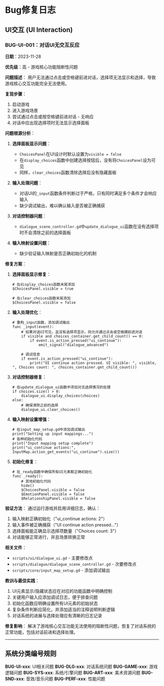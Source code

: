 # Bug修复日志

## UI交互 (UI Interaction)

### BUG-UI-001：对话UI无交互反应
**日期**：2023-11-28

**优先级**：高 - 游戏核心功能阻断性问题

**问题描述**：
用户无法通过点击或空格键前进对话，选择项无法显示和选择，导致游戏核心交互功能完全无法使用。

**复现步骤**：
1. 启动游戏
2. 进入游戏场景
3. 尝试通过点击或按空格键前进对话 - 无响应
4. 对话中应出现选择项时无法显示选择面板

**问题根源分析**：
1. **选择面板显示问题**：
   - `ChoicesPanel`在UI设计时默认设置为`visible = false`
   - 在`display_choices`函数中创建选择按钮后，没有将`ChoicesPanel`设为可见
   - 同样，`clear_choices`函数清除选择后没有隐藏面板

2. **输入处理问题**：
   - 对话UI的`_input`函数条件判断过于严格，只有同时满足多个条件才会响应输入
   - 缺少调试输出，难以确认输入是否被正确捕获

3. **对话控制器问题**：
   - `dialogue_scene_controller.gd`中`update_dialogue_ui`函数在没有选择项时不会清除之前的选择面板

4. **输入映射设置问题**：
   - 缺少验证输入映射是否正确初始化的机制

**修复方案**：
1. **选择面板显示修复**：
   ```gdscript
   # 在display_choices函数末尾添加
   $ChoicesPanel.visible = true
   
   # 在clear_choices函数末尾添加
   $ChoicesPanel.visible = false
   ```

2. **输入处理优化**：
   ```gdscript
   # 重构_input函数，添加调试输出
   func _input(event):
       # 如果对话UI可见，且没有选择项显示，则允许通过点击或空格键前进对话
       if visible and choices_container.get_child_count() == 0:
           if event.is_action_pressed("ui_continue"):
               emit_signal("dialogue_advanced")
               
       # 调试信息
       if event.is_action_pressed("ui_continue"):
           print("UI continue action pressed. UI visible: ", visible, ", Choices count: ", choices_container.get_child_count())
   ```

3. **对话控制器修复**：
   ```gdscript
   # 在update_dialogue_ui函数中添加对无选择情况的处理
   if choices.size() > 0:
       dialogue_ui.display_choices(choices)
   else:
       # 确保清除之前的选择
       dialogue_ui.clear_choices()
   ```

4. **输入映射设置增强**：
   ```gdscript
   # 在input_map_setup.gd中添加调试输出
   print("Setting up input mappings...")
   # 各种初始化代码
   print("Input mapping setup complete")
   print("ui_continue actions:", InputMap.action_get_events("ui_continue").size())
   ```

5. **初始化修复**：
   ```gdscript
   # 在_ready函数中确保所有UI元素都正确初始化
   func _ready():
       # 其他初始化代码
       hide()
       $ChoicesPanel.visible = false
       $EmotionPanel.visible = false
       $RelationshipPanel.visible = false
   ```

**验证方法**：
通过运行游戏并启用详细日志，确认：
1. 输入映射正确初始化（"ui_continue actions: 2"）
2. 输入事件被正确捕获（"UI continue action pressed..."）
3. 选择面板能正确显示选择项数量（"Choices count: 3"）
4. 对话能够正常进行，并且场景转换正常

**相关文件**：
- `scripts/ui/dialogue_ui.gd` - 主要修改点
- `scripts/dialogue/dialogue_scene_controller.gd` - 次要修改点
- `scripts/core/input_map_setup.gd` - 添加调试输出

**教训与最佳实践**：
1. UI元素显示/隐藏状态应在对应的功能函数中明确控制
2. 关键用户输入应添加调试日志，便于排查问题
3. 初始化函数应明确设置所有UI元素的初始状态
4. 复杂条件判断应简化，并添加适当的注释说明判断逻辑
5. 对话系统的进展与选择处理应有清晰的日志记录

**修复影响**：
解决了游戏核心交互功能无法使用的阻断性问题，恢复了对话系统的正常功能，包括对话前进和选择处理。

---

## 系统分类编号规则

**BUG-UI-xxx**: UI相关问题
**BUG-DLG-xxx**: 对话系统问题
**BUG-GAME-xxx**: 游戏逻辑问题
**BUG-SYS-xxx**: 系统/引擎问题
**BUG-ART-xxx**: 美术资源问题
**BUG-SND-xxx**: 音效/音乐问题
**BUG-PERF-xxx**: 性能问题 
